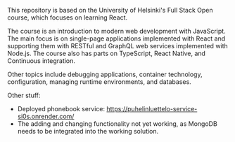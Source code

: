 This repository is based on the University of Helsinki's Full Stack Open course, which focuses on learning React.

The course is an introduction to modern web development with JavaScript. The main focus is on single-page applications implemented with React and supporting them with RESTful and GraphQL web services implemented with Node.js. The course also has parts on TypeScript, React Native, and Continuous integration.

Other topics include debugging applications, container technology, configuration, managing runtime environments, and databases.

Other stuff:
- Deployed phonebook service: https://puhelinluettelo-service-si0s.onrender.com/
- The adding and changing functionality not yet working, as MongoDB needs to be integrated into the working solution.
